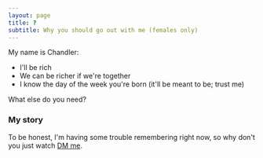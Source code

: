 ```yaml
---
layout: page
title: ?
subtitle: Why you should go out with me (females only)
---
```


My name is Chandler:
- I'll be rich
- We can be richer if we're together
- I know the day of the week you're born (it'll be meant to be; trust me)

What else do you need?

### My story

To be honest, I'm having some trouble remembering right now, so why don't you just watch [DM me](https://www.instagram.com/csjuego/).
